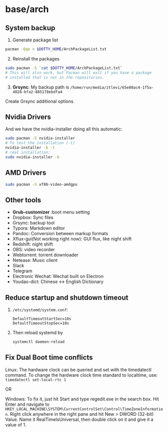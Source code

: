 # base/arch

## System backup

1. Generate package list

```sh
pacman -Qqe > $DOTTY_HOME/ArchPackageList.txt
```

2. Reinstall the packages

```sh
sudo pacman -S `cat $DOTTY_HOME/ArchPackageList.txt`
# This will also work, but Pacman will exit if you have a package
# installed that is not in the repositories.
```

3. **Grsync**: My backup path is `/home/run/media/ztlevi/65e80ac4-1f5a-4028-bfa2-885178ebdfa4`

Create Grsync additional options

## Nvidia Drivers

And we have the nvidia-installer doing all this automatic:

```sh
sudo pacman -S nvidia-installer
# To test the installation (-t)
nvidia-installer -b -t
# real installation:
sudo nvidia-installer -b
```

## AMD Drivers

```sh
sudo pacman -S xf86-video-amdgpu
```

## Other tools

- **Grub-customizer** :boot menu setting
- Dropbox: Sync files
- Grsync: backup tool
- Typora: Markdown editor
- Pandoc: Conversion between markup formats
- Xflux-gui(Not working right now): GUI flux, like night shift
- Redshift: night shift
- OBS: video recorder
- Webtorrent: torrent downloader
- Netease: Music client
- Slack
- Telegram
- Electronic Wechat: Wechat built on Electron
- Youdao-dict: Chinese <-> English Dictionary

## Reduce startup and shutdown timeout

1. `/etc/systemd/system.conf`:

   ```
   DefaultTimeoutStartSec=10s
   DefaultTimeoutStopSec=10s
   ```

2. Then reload systemd by
   ```sh
   systemctl daemon-reload
   ```

## Fix Dual Boot time conflicts

Linux: The hardware clock can be queried and set with the timedatectl command. To change the
hardware clock time standard to localtime, use: `timedatectl set-local-rtc 1`

OR

Windows: To fix it, just hit Start and type regedit.exe in the search box. Hit Enter and navigate to
`HKEY_LOCAL_MACHINE\SYSTEM\CurrentControlSet\Control\TimeZoneInformation`. Right click anywhere in
the right pane and hit New > DWORD (32-bit) Value. Name it RealTimeIsUniversal, then double click on
it and give it a value of 1.
